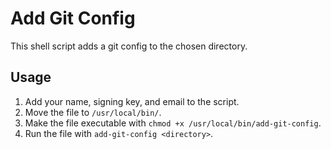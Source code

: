 # Add Git Config

This shell script adds a git config to the chosen directory.

## Usage
1. Add your name, signing key, and email to the script.
2. Move the file to ```/usr/local/bin/```.
3. Make the file executable with ```chmod +x /usr/local/bin/add-git-config```.
4. Run the file with ```add-git-config <directory>```.